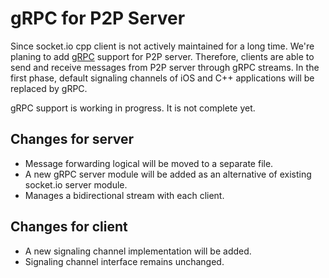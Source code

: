 # gRPC for P2P Server

Since socket.io cpp client is not actively maintained for a long time. We're planing to add [gRPC](https://grpc.io/) support for P2P server. Therefore, clients are able to send and receive messages from P2P server through gRPC streams. In the first phase, default signaling channels of iOS and C++ applications will be replaced by gRPC.

gRPC support is working in progress. It is not complete yet.

## Changes for server

- Message forwarding logical will be moved to a separate file.
- A new gRPC server module will be added as an alternative of existing socket.io server module.
- Manages a bidirectional stream with each client.

## Changes for client

- A new signaling channel implementation will be added.
- Signaling channel interface remains unchanged.